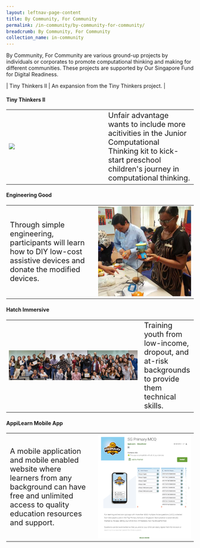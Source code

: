```yaml
---
layout: leftnav-page-content
title: By Community, For Community
permalink: /in-community/by-community-for-community/
breadcrumb: By Community, For Community
collection_name: in-community
---
```


By Community, For Community are various ground-up projects by individuals or corporates to promote computational thinking and making for different communities. These projects are supported by Our Singapore Fund for Digital Readiness. <br>


| Tiny Thinkers II | An expansion from the Tiny Thinkers project. |



#### **Tiny Thinkers II**

<table style="width: 100%;" border="0" cellpadding="10">
<tbody>
<tr>
<td style="width: 250px;"><img src="images/in-community/playmaker/20190914_0040.jpg" /></td>
<td style="font-size: 20px;">Unfair advantage wants to include more acitivities in the Junior Computational Thinking kit to kick-start preschool children's journey in computational thinking.<br /></td>
</tr>
</tbody>
</table>


#### **Engineering Good**

<table style="width: 100%;" border="0" cellpadding="10">
<tbody>
<tr>
<td style="font-size: 20px;">Through simple engineering, participants will learn how to DIY low-cost assistive devices and donate the modified devices.<br /></td>
<td style="width: 250px;"><img src="images/in-community/overview/Engineering-Good-1.png" /></td>
</tr>
</tbody>
</table>


#### **Hatch Immersive**

<table style="width: 100%;" border="0" cellpadding="10">
<tbody>
<tr>
<td style="width: 350px;"><img src="images/in-community/overview/Hatch-Immersive-1.png" /></td>
<td style="font-size: 20px;">Training youth from low-income, dropout, and at-risk backgrounds to provide them technical skills.<br /></td>
</tr>
</tbody>
</table>


#### **AppiLearn Mobile App**

<table style="width: 100%;" border="0" cellpadding="10">
<tbody>
<tr>
<td style="font-size: 20px;">A mobile application and mobile enabled website where learners from any background can have free and unlimited access to quality education resources and support.<br /></td>
<td style="width: 250px;"><img src="images/in-community/overview/AppiLearn.png" /></td>
</tr>
</tbody>
</table>
